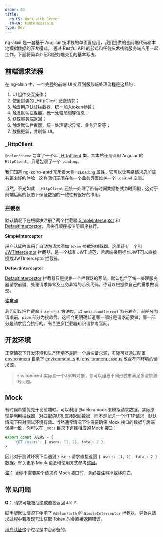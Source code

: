 ```yaml
---
order: 40
title:
  en-US: Work with Server
  zh-CN: 和服务端进行交互
type: Dev
---
```


ng-alain 是一套基于 Angular 技术栈的单页面应用，我们提供的是前端代码和本地模拟数据的开发模式，
通过 Restful API 的形式和任何技术栈的服务端应用一起工作。下面将简单介绍和服务端交互的基本写法。

## 前端请求流程

在 ng-alain 中，一个完整的前端 UI 交互到服务端处理流程是这样的：

1. UI 组件交互操作；
2. 使用封装的 _HttpClient 发送请求；
3. 触发用户认证拦截器，统一加入token参数；
4. 触发默认拦截器，统一处理前缀等信息；
5. 获取服务端返回；
6. 触发默认拦截器，统一处理请求异常、业务异常等；
7. 数据更新，并刷新 UI。

### _HttpClient

`@delon/theme` 包含了一个叫 [_HttpClient](https://github.com/cipchk/delon/blob/master/packages/theme/services/http/http.client.ts) 类，其本质还是调用 Angular 的 `HttpClient`，只是包裹了一个 `loading`。

我们知道 ng-zorro-antd 充斥着大量 `nzLoading` 属性，它可以让网络请求的加载有更友好的体验，这样我们无须在每一个业务页面维护一个 `loadind` 变量。

当然，不光如此，`_HttpClient` 还统一处理了所有时间数据格式为时间戳，这对于前端后离的状态下保证数据的一致性有很好的作用。

### 拦截器

默认情况下在根模块注册了两个拦截器 [SimpleInterceptor](https://github.com/cipchk/delon/blob/master/packages/auth/token/simple/simple.interceptor.ts) 和 [DefaultInterceptor](https://github.com/cipchk/ng-alain/blob/master/src/app/core/net/default.interceptor.ts)，且执行顺序按注册顺序执行。

**SimpleInterceptor**

[用户认证](/docs/auth)内置用于自动为请求添加 `token` 参数的拦截器。这里还有一个叫 [JWTInterceptor](https://github.com/cipchk/delon/blob/master/packages/auth/token/jwt/jwt.interceptor.ts) 拦截器，是一个标准 JWT 规范，若后端采用标准JWT可以直接换成JWTInterceptor拦截器。

**DefaultInterceptor**

[DefaultInterceptor](https://github.com/cipchk/ng-alain/blob/master/src/app/core/net/default.interceptor.ts) 拦截器只是提供一个拦截器的写法，默认包含了统一处理服务器请求前缀、处理请求异常及业务异常的示例代码，你可以根据你自己的需求做调整。

**注意点**

我们可以把拦截器 `intercept` 方法内，以 `next.handle(req)` 为分界点，前部分为请求前，`pipe` 部分为接收后。这样会更明确知道哪一部分是请求前要做，哪一部分是请求后会执行的。有关更多拦截器知识请参考官网。

## 开发环境

正常情况下开发环境和生产环境不是同一个后端请求源，实际可以通过配置 [environment](https://github.com/cipchk/ng-alain/tree/master/src/environments) 目录下 [environment.ts](https://github.com/cipchk/ng-alain/blob/master/src/environments/environment.ts) 和 [environment.prod.ts](https://github.com/cipchk/ng-alain/blob/master/src/environments/environment.prod.ts) 改变不同环境的请求源。

> environment 实际是一个JSON对象，你可以组织不同形式来满足多请求源的问题。

## Mock

有时候希望优先开发前端时，可以利用 @delon/mock 来模拟请求数据，实际原理是利用拦截器，对匹配的URL直接返回数据，而不是发送一个HTTP请求，默认情况下只对测试环境有效。当然通常情况下你需要确保 Mock 接口的数据与后端保持一致，你可以在 `_mock` 目录下创建相应的 Mock 接口：

```ts
export const USERS = {
    'GET /users': { users: [1, 2], total: 2 }
}
```

因此对于测试环境下当遇到 `/users` 请求直接返回 `{ users: [1, 2], total: 2 }` 数据。有关更多 Mock 语法和使用方式参考[这里](/docs/mock)。

**注：** 当你不需要某个请求的 Mock 接口时，务必要注释掉或移除它。

## 常见问题

**Q：** 请求可能被拒绝或直接返回 `401` ?

脚手架默认情况下使用了 `@delon/auth` 的 `SimpleInterceptor` 拦截器，导致在请求过程中若发现无法获取 Token 时会直接返回错误。

[用户认证](/docs/auth)这个过程是中台必备的。
